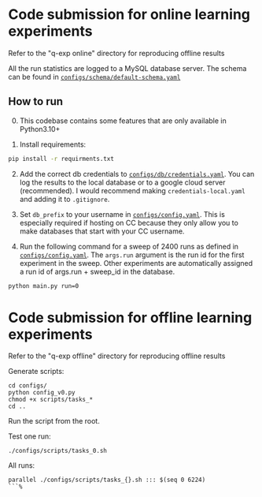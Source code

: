 # Code submission for online learning experiments
Refer to the "q-exp online" directory for reproducing offline results

All the run statistics are logged to a MySQL database server. The schema can be found in [`configs/schema/default-schema.yaml`](configs/schema/default-schema.yaml)
## How to run
0. This codebase contains some features that are only available in Python3.10+

1. Install requirements:
``` bash
pip install -r requirments.txt
``` 

2. Add the correct db credentials to [`configs/db/credentials.yaml`](configs/db/credentials.yaml). You can log the results to the local database or to a google cloud server (recommended). I would recommend making `credentials-local.yaml` and adding it to `.gitignore`.

3. Set `db_prefix` to your username in [`configs/config.yaml`](configs/config.yaml). This is especially required if hosting on CC because they only allow you to make databases that start with your CC username. 

4. Run the following command for a sweep of 2400 runs as defined in
   [`configs/config.yaml`](configs/config.yaml). The `args.run` argument
is the run id for the first experiment in the sweep. Other experiments
are automatically assigned a run id of args.run + sweep_id in the
database.

``` bash
python main.py run=0
```

# Code submission for offline learning experiments

Refer to the "q-exp offline" directory for reproducing offline results

Generate scripts:

```
cd configs/
python config_v0.py
chmod +x scripts/tasks_*
cd ..
```

Run the script from the root.

Test one run:
```
./configs/scripts/tasks_0.sh
```

All runs:
```
parallel ./configs/scripts/tasks_{}.sh ::: $(seq 0 6224)
```%
